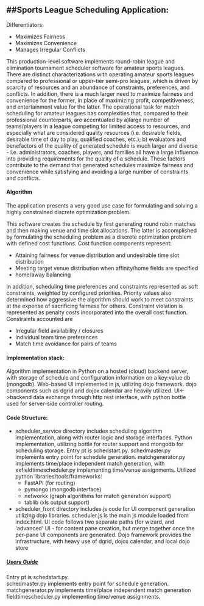 ##Sports League Scheduling Application:
-------------------------
Differentiators:
- Maximizes Fairness
- Maximizes Convenience
- Manages Irregular Conflicts

This production-level software implements round-robin league and elimination tournament scheduler software for amateur sports leagues.  There are distinct characterizations with operating amateur sports leagues compared to professional or upper-tier semi-pro leagues, which is driven by scarcity of resources and an abundance of constraints, preferences, and conflicts.  In addition, there is a much larger need to maximize fairness and convenience for the former, in place of maximizing profit, competitiveness, and entertainment value for the latter.  The operational task for match scheduling for amateur leagues has complexities that, compared to their professional counterparts, are accentuated by a)large number of teams/players in a league competing for limited access to resources, and especially what are considered quality resources (i.e. desirable fields, desirable time of day to play, qualified coaches, etc.); b) evaluators and benefactors of the quality of generated schedule is much larger and diverse - i.e. administrators, coaches, players, and families all have a large influence into providing requirements for the quality of a schedule.  These factors contribute to the demand that generated schedules maximize fairness and convenience while satisfying and avoiding a large number of constraints and conflicts.

#### Algorithm
The application presents a very good use case for formulating and solving a highly constrained discrete optimization problem.

This software creates the schedule by first generating round robin matches and then making venue and time slot allocations.  The latter is accomplished by formulating the scheduling problem as a discrete optimization problem with defined cost functions.  Cost function components represent:
* Attaining fairness for venue distribution and undesirable time slot distribution
* Meeting target venue distribution when affinity/home fields are specified
* home/away balancing

In addition, scheduling time preferences and constraints represented as soft constraints, weighted by configured priorities. Priority values also determined how aggressive the algorithm should work to meet constraints at the expense of sacrificing fairness for others.  Constraint violation is represented as penalty costs incorporated into the overall cost function.  Constraints accounted are
* Irregular field availability / closures
* Individual team time preferences
* Match time avoidance for pairs of teams

#### Implementation stack:
Algorithm implementation in Python on a hosted (cloud) backend server, with storage of schedule and configuration information on a key:value db (mongodb).  Web-based UI implemented in js, utilizing dojo framework.  dojo components such as dgrid and dojox calendar are heavily utilized.  UI<->backend data exchange through http rest interface, with python bottle used for server-side controller routing.

#### Code Structure:
* scheduler_service directory includes scheduling algorithm implementation, along with router logic and storage interfaces.  Python implementation, utilizing bottle for router support and mongodb for scheduling storage. Entry pt is schedstart.py.  schedmaster.py implements entry point for schedule generation.  matchgenerator.py implements time/place independent match generation, with xxfieldtimescheduler.py implementing time/venue assignments.
Utilized python libraries/tools/frameworks:
  * FastAPI (for routing)
  * pymongo (mongodb interface)
  * networkx (graph algorithms for match generation support)
  * tablib (xls output support)
* scheduler_front directory includes js code for UI component generation utilizing dojo libraries.  scheduler.js is the main js module loaded from index.html.  UI code follows two separate paths (for wizard, and 'advanced' UI - for content pane creation, but merge together once the per-pane UI components are generated.  Dojo framework provides the infrastructure, with heavy use of dgrid, dojox calendar, and local dojo store

##### [Users Guide](https://github.com/Bucanero06/CarbonylWebsite/blob/3a35d79928c0a26e5fe50b62778bc2017ecc1cc0/projects_copy/SportsLaunchPadProgram/ScheduleStudy/UserGuide.md)

Entry pt is schedstart.py.  
schedmaster.py implements entry point for schedule generation.  
matchgenerator.py implements time/place independent match generation
fieldtimescheduler.py implementing time/venue assignments.
